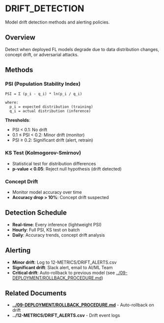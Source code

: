 # DRIFT_DETECTION

Model drift detection methods and alerting policies.

## Overview

Detect when deployed FL models degrade due to data distribution changes, concept drift, or adversarial attacks.

## Methods

### PSI (Population Stability Index)

```
PSI = Σ (p_i - q_i) * ln(p_i / q_i)

where:
  p_i = expected distribution (training)
  q_i = actual distribution (inference)
```

**Thresholds**:
- PSI < 0.1: No drift
- 0.1 ≤ PSI < 0.2: Minor drift (monitor)
- PSI ≥ 0.2: Significant drift (alert, retrain)

### KS Test (Kolmogorov-Smirnov)

- Statistical test for distribution differences
- **p-value < 0.05**: Reject null hypothesis (drift detected)

### Concept Drift

- Monitor model accuracy over time
- **Accuracy drop > 10%**: Concept drift suspected

## Detection Schedule

- **Real-time**: Every inference (lightweight PSI)
- **Hourly**: Full PSI, KS test on batch
- **Daily**: Accuracy trends, concept drift analysis

## Alerting

- **Minor drift**: Log to 12-METRICS/DRIFT_ALERTS.csv
- **Significant drift**: Slack alert, email to AI/ML Team
- **Critical drift**: Auto-rollback to previous model (see [../09-DEPLOYMENT/ROLLBACK_PROCEDURE.md](../09-DEPLOYMENT/ROLLBACK_PROCEDURE.md))

## Related Documents

- [**../09-DEPLOYMENT/ROLLBACK_PROCEDURE.md**](../09-DEPLOYMENT/ROLLBACK_PROCEDURE.md) - Auto-rollback on drift
- **../12-METRICS/DRIFT_ALERTS.csv** - Drift event logs
